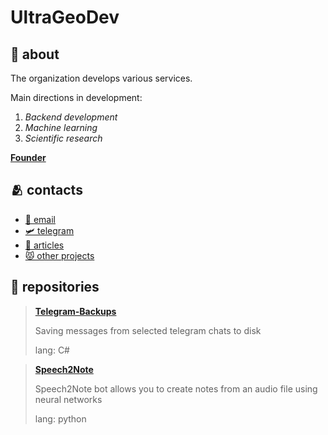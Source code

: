 # UltraGeoDev

## 💁 about

The organization develops various services.

Main directions in development:
1. _Backend development_
2. _Machine learning_
3. _Scientific research_

[**Founder**](https://github.com/Ultrageopro1966)

## 🫂 contacts
- [💌 email](mailto:dev@ultrageopro.ru)
- [🛩️ telegram](https://t.me/UltraGeoDev)
- [📘 articles](https://habr.com/ru/users/Ultrageopro1966/)
- [😾 other projects](https://github.com/Ultrageopro1966)

## 📘 repositories
> [**Telegram-Backups**](https://github.com/UltraGeoDev/Telegram-Backups)
> 
> Saving messages from selected telegram chats to disk
> 
> lang: C#

> [**Speech2Note**](https://github.com/UltraGeoDev/Speech2Note)
>
> Speech2Note bot allows you to create notes from an audio file using neural networks
>
> lang: python